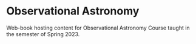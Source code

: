 # Observational Astronomy

Web-book hosting content for Observational Astronomy Course taught in
the semester of Spring 2023.
